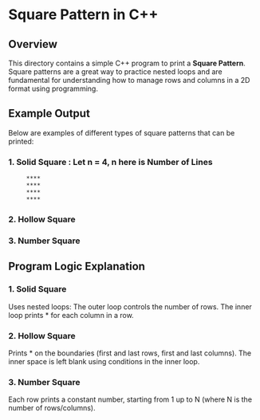 # Square Pattern in C++

## Overview
This directory contains a simple C++ program to print a **Square Pattern**. Square patterns are a great way to practice nested loops and are fundamental for understanding how to manage rows and columns in a 2D format using programming.

## Example Output
Below are examples of different types of square patterns that can be printed:

### 1. **Solid Square** : Let n = 4, n here is Number of Lines
 ```
      ****
      ****
      ****
      ****
 ```

### 2. **Hollow Square**

### 3. **Number Square**

## Program Logic Explanation

### 1. Solid Square
Uses nested loops:
The outer loop controls the number of rows.
The inner loop prints * for each column in a row.

### 2. Hollow Square
Prints * on the boundaries (first and last rows, first and last columns).
The inner space is left blank using conditions in the inner loop.

### 3. Number Square
Each row prints a constant number, starting from 1 up to N (where N is the number of rows/columns).
